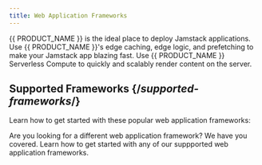 ```yaml
---
title: Web Application Frameworks
---
```


{{ PRODUCT_NAME }} is the ideal place to deploy Jamstack applications. Use {{ PRODUCT_NAME }}'s edge caching, edge logic, and prefetching to make your Jamstack app blazing fast. Use {{ PRODUCT_NAME }} Serverless Compute to quickly and scalably render content on the server.

## Supported Frameworks {/*supported-frameworks*/}

Learn how to get started with these popular web application frameworks:

<PopularFrameworks />

Are you looking for a different web application framework? We have you covered. Learn
how to get started with any of our suppported web application frameworks.

<Frameworks />
